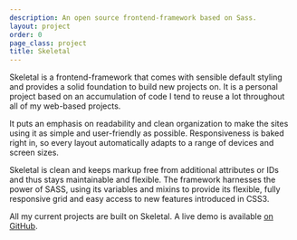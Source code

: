 ```yaml
---
description: An open source frontend-framework based on Sass.
layout: project
order: 0
page_class: project
title: Skeletal
---
```


Skeletal is a frontend-framework that comes with sensible default styling and
provides a solid foundation to build new projects on. It is a personal project
based on an accumulation of code I tend to reuse a lot throughout all of my
web-based projects.

It puts an emphasis on readability and clean organization to make the sites
using it as simple and user-friendly as possible. Responsiveness is baked right
in, so every layout automatically adapts to a range of devices and screen sizes.

Skeletal is clean and keeps markup free from additional attributes or IDs and
thus stays maintainable and flexible. The framework harnesses the power of SASS,
using its variables and mixins to provide its flexible, fully responsive grid
and easy access to new features introduced in CSS3.

All my current projects are built on Skeletal. A live demo is available [on
GitHub](http://dhabersack.github.com/skeletal/ "Skeletal on GitHub").

